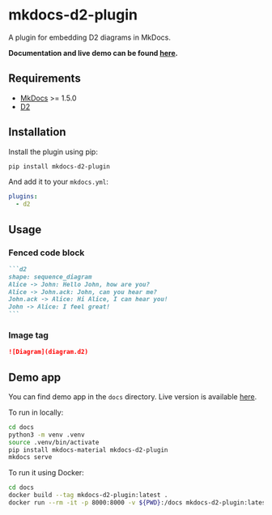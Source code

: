 # mkdocs-d2-plugin

A plugin for embedding D2 diagrams in MkDocs.

**Documentation and live demo can be found
[here](https://landmaj.github.io/mkdocs-d2-plugin/).**

## Requirements

* [MkDocs](https://www.mkdocs.org/) >= 1.5.0
* [D2](https://d2lang.com)

## Installation

Install the plugin using pip:

```bash
pip install mkdocs-d2-plugin
```

And add it to your `mkdocs.yml`:

```yaml
plugins:
  - d2
```

## Usage

### Fenced code block

````md
```d2
shape: sequence_diagram
Alice -> John: Hello John, how are you?
Alice -> John.ack: John, can you hear me?
John.ack -> Alice: Hi Alice, I can hear you!
John -> Alice: I feel great!
```
````

### Image tag

```md
![Diagram](diagram.d2)
```

## Demo app

You can find demo app in the `docs` directory.
Live version is available [here](https://landmaj.github.io/mkdocs-d2-plugin/).

To run in locally:

```bash
cd docs
python3 -m venv .venv
source .venv/bin/activate
pip install mkdocs-material mkdocs-d2-plugin
mkdocs serve
```

To run it using Docker:

```bash
cd docs
docker build --tag mkdocs-d2-plugin:latest .
docker run --rm -it -p 8000:8000 -v ${PWD}:/docs mkdocs-d2-plugin:latest
```
